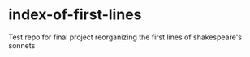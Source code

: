 # index-of-first-lines
Test repo for final project reorganizing the first lines of shakespeare's sonnets
